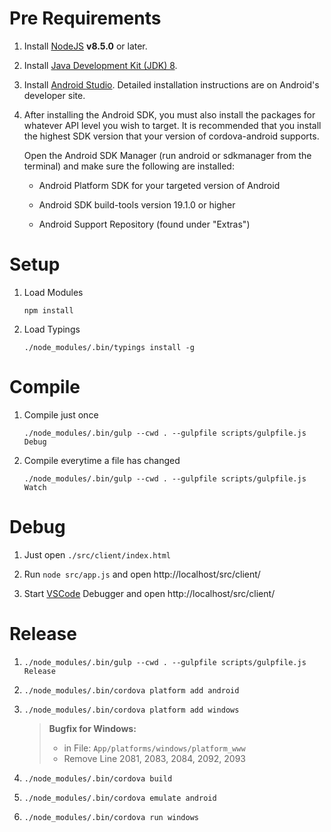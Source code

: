 # Pre Requirements

1. Install [NodeJS](https://nodejs.org/en/) **v8.5.0** or later.

2. Install [Java Development Kit (JDK) 8](http://www.oracle.com/technetwork/java/javase/downloads/jdk8-downloads-2133151.html).

3. Install [Android Studio](https://developer.android.com/studio/index.html). Detailed installation instructions are on Android's developer site.

4. After installing the Android SDK, you must also install the packages for whatever API level you wish to target. It is recommended that you install the highest SDK version that your version of cordova-android supports.

   Open the Android SDK Manager (run android or sdkmanager from the terminal) and make sure the following are installed:

   + Android Platform SDK for your targeted version of Android
   
   + Android SDK build-tools version 19.1.0 or higher
   
   + Android Support Repository (found under "Extras")

# Setup

1. Load Modules

   `npm install`

2. Load Typings

   `./node_modules/.bin/typings install -g`

# Compile

1. Compile just once

   `./node_modules/.bin/gulp --cwd . --gulpfile scripts/gulpfile.js Debug`
   
2. Compile everytime a file has changed

   `./node_modules/.bin/gulp --cwd . --gulpfile scripts/gulpfile.js Watch`

# Debug

1. Just open `./src/client/index.html`

2. Run `node src/app.js` and open http://localhost/src/client/

3. Start [VSCode](https://code.visualstudio.com/) Debugger and open http://localhost/src/client/

# Release

1.  `./node_modules/.bin/gulp --cwd . --gulpfile scripts/gulpfile.js Release`

2. `./node_modules/.bin/cordova platform add android`

3. `./node_modules/.bin/cordova platform add windows`

   > **Bugfix for Windows:**
   > + in File: `App/platforms/windows/platform_www`
   > + Remove Line 2081, 2083, 2084, 2092, 2093   

4. `./node_modules/.bin/cordova build`

5. `./node_modules/.bin/cordova emulate android`

6. `./node_modules/.bin/cordova run windows`
